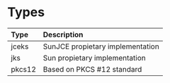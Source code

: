 # Types

| Type | Description |
| :--- | :--- |
| jceks | SunJCE propietary implementation |
| jks | Sun propietary implementation |
| pkcs12 | Based on PKCS \#12 standard |

